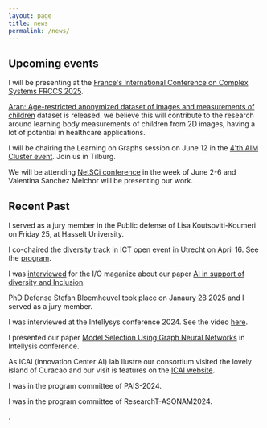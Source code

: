 ```yaml
---
layout: page
title: news
permalink: /news/
---
```

## Upcoming events
I will be presenting at the [France's International Conference on Complex Systems FRCCS 2025](https://iutdijon.u-bourgogne.fr/ccs-france/).

[Aran: Age-restricted anonymized dataset of images and measurements of children](https://dataverse.nl/dataset.xhtml?persistentId=doi:10.34894/FWYPYC) dataset is released. we believe this will contribute to the research around learning body measurements of children from 2D images, having a lot of potential in healthcare applications. 

I will be chairing the  Learning on Graphs session on June 12 in the [4'th AIM Cluster event](https://aimath.nl/index.php/2025/03/13/4th-aim-cluster-event-tilburg/). Join us in Tilburg.

We will be attending [NetSCi conference](https://netsci2025.github.io/) in the week of June 2-6 and  Valentina Sanchez Melchor will be presenting our work.

## Recent Past
I  served as a jury member in the Public defense of  Lisa Koutsoviti-Koumeri on Friday 25, at Hasselt University.

I co-chaired the [diversity track](https://ictopen.nl/track-diversity-in-ict) in ICT open event in Utrecht on April 16. See the [program](https://ictopen.nl/programme-overview).

I was [interviewed](https://www.iomagazine.nl/IO_magazine_nr1_2025/index.html#1) for the I/O maganize about our paper [AI in support of diversity and Inclusion](https://arxiv.org/html/2501.09534v1).

PhD Defense Stefan Bloemheuvel took place on Janaury 28 2025 and I served as a jury member.

I was interviewed at the Intellysys conference 2024. See the video [here](https://www.youtube.com/watch?v=SR6cwWrRv3A).

I presented our paper [Model Selection Using Graph Neural Networks](https://link.springer.com/chapter/10.1007/978-3-031-66428-1_20) in Intellysis conference.

As ICAI (innovation Center AI) lab Ilustre our consortium visited the lovely island of Curacao and our visit is features on the [ICAI website](https://www.icai.ai/news/ilustre-icai-lab-advancing-ai-data-science-for-sustainability-in-curacao).

I was in the program committee of PAIS-2024.

I was in the program committee of ResearchT-ASONAM2024.







. 

